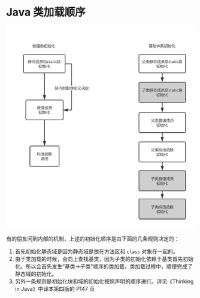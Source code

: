 # Java 类加载顺序

![加载顺序](../assets/java-init-order.jpg)
<!-- ![java-init][java-init] -->

有的朋友问到内部的机制，上述的初始化顺序是由下面的几条规则决定的：

  1. 首先初始化静态域是因为静态域是放在方法区和 `class` 对象在一起的。
  2. 由于类加载的时候，会向上查找基类，因为子类的初始化依赖于基类首先初始化。所以会首先发生“基类->子类"顺序的类加载，类加载过程中，顺便完成了静态域的初始化。
  3. 另外一条规则是初始化块和域的初始化按照声明的顺序进行。详见《Thinking in Java》中译本第四版的 P147 页

[java-init]: http://ww1.sinaimg.cn/large/ac1cf9b4gy1g0drp8ipmmj20hz0jbdgw.jpg